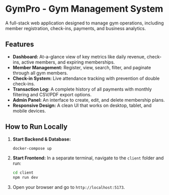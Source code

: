 # GymPro - Gym Management System

A full-stack web application designed to manage gym operations, including member registration, check-ins, payments, and business analytics.

## Features

- **Dashboard:** At-a-glance view of key metrics like daily revenue, check-ins, active members, and expiring memberships.
- **Member Management:** Register, view, search, filter, and paginate through all gym members.
- **Check-in System:** Live attendance tracking with prevention of double check-ins.
- **Transaction Log:** A complete history of all payments with monthly filtering and CSV/PDF export options.
- **Admin Panel:** An interface to create, edit, and delete membership plans.
- **Responsive Design:** A clean UI that works on desktop, tablet, and mobile devices.

## How to Run Locally

1.  **Start Backend & Database:**
    ```bash
    docker-compose up
    ```

2.  **Start Frontend:** In a separate terminal, navigate to the `client` folder and run:
    ```bash
    cd client
    npm run dev
    ```

3.  Open your browser and go to `http://localhost:5173`.